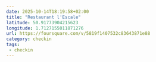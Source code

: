 ```yaml
---
date: 2025-10-14T18:19:58+02:00
title: "Restaurant l'Escale"
latitude: 50.91773904215623
longitude: 1.7127155011871276
url: https://foursquare.com/v/5819f1407532c83643871e88
category: checkin
tags:
 - checkin
---
```

